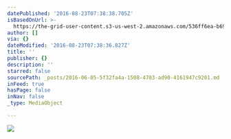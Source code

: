 ```yaml
---
datePublished: '2016-08-23T07:38:38.705Z'
isBasedOnUrl: >-
  https://the-grid-user-content.s3-us-west-2.amazonaws.com/536ff6ea-b691-4394-8334-1c19c1109836.jpg
author: []
via: {}
dateModified: '2016-08-23T07:38:36.827Z'
title: ''
publisher: {}
description: ''
starred: false
sourcePath: _posts/2016-06-05-5f32fa4a-1508-4703-ad90-4161947c9201.md
inFeed: true
hasPage: false
inNav: false
_type: MediaObject

---
```

![](https://s3-us-west-2.amazonaws.com/the-grid-img/p/61d389fb2bfa056b8856787dc2e6e1760987d588.jpg)